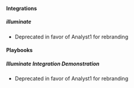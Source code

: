 
#### Integrations
##### illuminate
- Deprecated in favor of Analyst1 for rebranding

#### Playbooks
##### Illuminate Integration Demonstration
- Deprecated in favor of Analyst1 for rebranding
